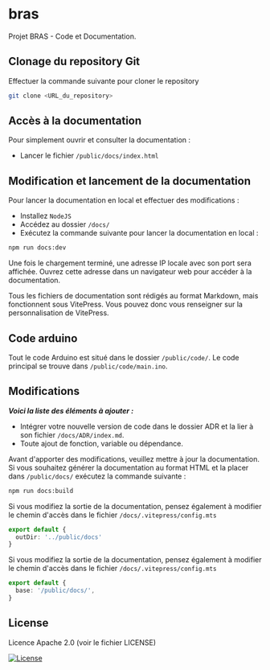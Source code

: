 # bras

Projet BRAS - Code et Documentation.

## Clonage du repository Git
Effectuer la commande suivante pour cloner le repository
```bash
git clone <URL_du_repository>
```

## Accès à la documentation
Pour simplement ouvrir et consulter la documentation :
- Lancer le fichier ``/public/docs/index.html``

## Modification et lancement de la documentation
Pour lancer la documentation en local et effectuer des modifications :

- Installez ``NodeJS``
- Accédez au dossier ``/docs/``
- Exécutez la commande suivante pour lancer la documentation en local :
```bash
npm run docs:dev
```

Une fois le chargement terminé, une adresse IP locale avec son port sera affichée. Ouvrez cette adresse dans un navigateur web pour accéder à la documentation.

Tous les fichiers de documentation sont rédigés au format Markdown, mais fonctionnent sous VitePress. Vous pouvez donc vous renseigner sur la personnalisation de VitePress.

## Code arduino
Tout le code Arduino est situé dans le dossier  ``/public/code/``. Le code principal se trouve dans ``/public/code/main.ino``.

## Modifications
***Voici la liste des éléments à ajouter :***

- Intégrer votre nouvelle version de code dans le dossier ADR et la lier à son fichier ``/docs/ADR/index.md``.
- Toute ajout de fonction, variable ou dépendance.

Avant d'apporter des modifications, veuillez mettre à jour la documentation. Si vous souhaitez générer la documentation au format HTML et la placer dans ``/public/docs/`` exécutez la commande suivante :

```bash
npm run docs:build
```

Si vous modifiez la sortie de la documentation, pensez également à modifier le chemin d'accès dans le fichier ``/docs/.vitepress/config.mts``
```ts
export default {
  outDir: '../public/docs'
}
```

Si vous modifiez la sortie de la documentation, pensez également à modifier le chemin d'accès dans le fichier ``/docs/.vitepress/config.mts``
```ts
export default {
  base: '/public/docs/',
}
```

## License
Licence Apache 2.0 (voir le fichier LICENSE)

[![License](https://img.shields.io/badge/License-Apache_2.0-blue.svg)](https://opensource.org/licenses/Apache-2.0)